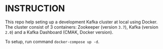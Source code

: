# INSTRUCTION

This repo help seting up a development Kafka cluster at local using Docker. The cluster consist of 3 containers: Zookeeper (version `3.7`), Kafka (version `2.0`) and a Kafka Dashboard (CMAK, Docker version).

To setup, run command `docker-compose up -d`.

